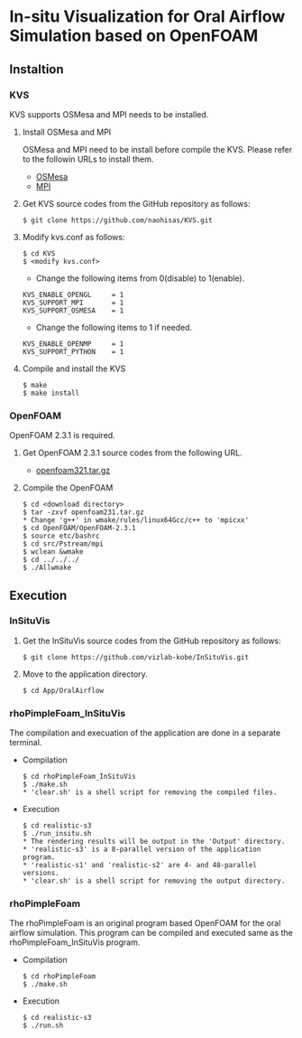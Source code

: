 # In-situ Visualization for Oral Airflow Simulation based on OpenFOAM

## Instaltion

### KVS
KVS supports OSMesa and MPI needs to be installed.

1. Install OSMesa and MPI

    OSMesa and MPI need to be install before compile the KVS. Please refer to the followin URLs to install them.<br>
    - [OSMesa](https://github.com/naohisas/KVS/blob/develop/Source/SupportOSMesa/README.md)
    - [MPI](https://github.com/naohisas/KVS/blob/develop/Source/SupportMPI/README.md)

2. Get KVS source codes from the GitHub repository as follows:
    ```
    $ git clone https://github.com/naohisas/KVS.git
    ```

3. Modify kvs.conf as follows:
    ```
    $ cd KVS
    $ <modify kvs.conf>
    ```

    - Change the following items from 0(disable) to 1(enable).<br>
    ```
    KVS_ENABLE_OPENGL     = 1
    KVS_SUPPORT_MPI       = 1
    KVS_SUPPORT_OSMESA    = 1
    ```
    - Change the following items to 1 if needed. <br>
    ```
    KVS_ENABLE_OPENMP     = 1
    KVS_SUPPORT_PYTHON    = 1
    ```

4. Compile and install the KVS
    ```
    $ make
    $ make install
    ```

### OpenFOAM
OpenFOAM 2.3.1 is required.

1. Get OpenFOAM 2.3.1 source codes from the following URL.

    - [openfoam321.tar.gz](https://www.dropbox.com/s/aa8azaz2jt0inta/openfoam231.tar.gz?dl=0)

2. Compile the OpenFOAM
    ```
    $ cd <download directory>
    $ tar -zxvf openfoam231.tar.gz 
    * Change 'g++' in wmake/rules/linux64Gcc/c++ to 'mpicxx'
    $ cd OpenFOAM/OpenFOAM-2.3.1
    $ source etc/bashrc
    $ cd src/Pstream/mpi 
    $ wclean &wmake 
    $ cd ../../../
    $ ./Allwmake
    ```

## Execution

### InSituVis

1. Get the InSituVis source codes from the GitHub repository as follows:
    ```
    $ git clone https://github.com/vizlab-kobe/InSituVis.git
    ```

2. Move to the application directory.
    ```
    $ cd App/OralAirflow
    ```

### rhoPimpleFoam_InSituVis
The compilation and execuation of the application are done in a separate terminal.

- Compilation<br>
    ```
    $ cd rhoPimpleFoam_InSituVis
    $ ./make.sh
    * 'clear.sh' is a shell script for removing the compiled files.
    ```

- Execution<br>
    ```
    $ cd realistic-s3
    $ ./run_insitu.sh
    * The rendering results will be output in the 'Output' directory.
    * 'realistic-s3' is a 8-parallel version of the application program.
    * 'realistic-s1' and 'realistic-s2' are 4- and 48-parallel versions.
    * 'clear.sh' is a shell script for removing the output directory.
    ```

### rhoPimpleFoam
The rhoPimpleFoam is an original program based OpenFOAM for the oral airflow simulation. This program can be compiled and executed same as the rhoPimpleFoam_InSituVis program.

- Compilation<br>
    ```
    $ cd rhoPimpleFoam
    $ ./make.sh
    ```

- Execution<br>
    ```
    $ cd realistic-s3
    $ ./run.sh
    ```
